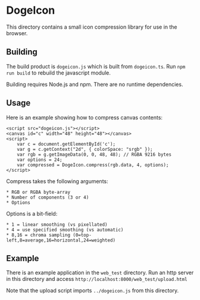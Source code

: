 # DogeIcon

This directory contains a small icon compression library for use in the browser.

## Building

The build product is `dogeicon.js` which is built from `dogeicon.ts`.
Run `npm run build` to rebuild the javascript module.

Building requires Node.js and npm.
There are no runtime dependencies.

## Usage

Here is an example showing how to compress canvas contents:

```
<script src="dogeicon.js"></script>
<canvas id="c" width="48" height="48"></canvas>
<script>
    var c = document.getElementById('c');
    var g = c.getContext("2d", { colorSpace: "srgb" });
    var rgb = g.getImageData(0, 0, 48, 48); // RGBA 9216 bytes
    var options = 24;
    var compressed = DogeIcon.compress(rgb.data, 4, options);
</script>
```

Compress takes the following arguments:

    * RGB or RGBA byte-array
    * Number of components (3 or 4)
    * Options

Options is a bit-field:

    * 1 = linear smoothing (vs pixellated)
    * 4 = use specified smoothing (vs automatic)
    * 8,16 = chroma sampling (0=top-left,8=average,16=horizontal,24=weighted)

## Example

There is an example application in the `web_test` directory.
Run an http server in this directory and access `http://localhost:8000/web_test/upload.html`

Note that the upload script imports `../dogeicon.js` from this directory.
